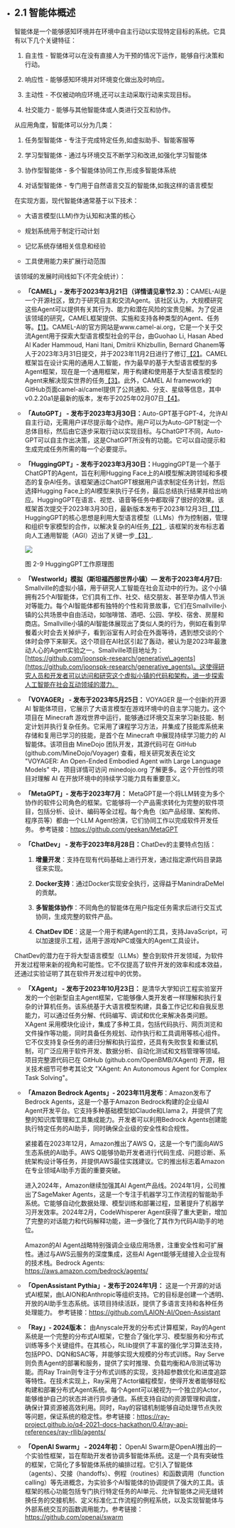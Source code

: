 * ## 2.1 智能体概述

  智能体是一个能够感知环境并在环境中自主行动以实现特定目标的系统。它具有以下几个关键特征：

  1. 自主性 - 智能体可以在没有直接人为干预的情况下运作，能够自行决策和行动。

  2. 响应性 - 能够感知环境并对环境变化做出及时响应。

  3. 主动性 - 不仅被动响应环境,还可以主动采取行动来实现目标。

  4. 社交能力 - 能够与其他智能体或人类进行交互和协作。

  从应用角度，智能体可以分为几类：

  1. 任务型智能体 - 专注于完成特定任务,如虚拟助手、智能客服等

  2. 学习型智能体 - 通过与环境交互不断学习和改进,如强化学习智能体

  3. 协作型智能体 - 多个智能体协同工作,形成多智能体系统

  4. 对话型智能体 - 专门用于自然语言交互的智能体,如我这样的语言模型

  在实现方面，现代智能体通常基于以下技术：

  * 大语言模型(LLM)作为认知和决策的核心

  * 规划系统用于制定行动计划

  * 记忆系统存储相关信息和经验

  * 工具使用能力来扩展行动范围

  该领域的发展时间线如下(不完全统计）：

  * **「CAMEL」- 发布于2023年3月21日（详情请见章节2.3）：**&#x43;AMEL-AI是一个开源社区，致力于研究自主和交流Agent。该社区认为，大规模研究这些Agent可以提供有关其行为、能力和潜在风险的宝贵见解。为了促进该领域的研究，CAMEL框架提供、实施和支持各种类型的Agent、任务等。[【1】](https://www.camel-ai.org/?_blank)。CAMEL-AI的官方网站是www.camel-ai.org，它是一个关于交流Agent用于探索大型语言模型社会的平台，由Guohao Li, Hasan Abed Al Kader Hammoud, Hani Itani, Dmitrii Khizbullin, Bernard Ghanem等人于2023年3月31日提交，并于2023年11月2日进行了修订[【2】](https://github.com/camel-ai/camel?_blank)。CAMEL框架旨在设计实用的通用人工智能，作为最早的基于大型语言模型的多Agent框架，现在是一个通用框架，用于构建和使用基于大型语言模型的Agent来解决现实世界的任务[【3】](https://arxiv.org/abs/2303.17760?_blank)。此外，CAMEL AI framework的GitHub页面camel-ai/camel提供了公共通知、分支、星级等信息，其中v0.2.20a1是最新的版本，发布于2025年02月07日[【4】](https://camel-ai.github.io/camel/?_blank)。

  * **「AutoGPT」 - 发布于2023年3月30日：**&#x41;uto-GPT基于GPT-4，允许AI自主行动，无需用户详尽提示每个动作。用户可以为Auto-GPT制定一个总体目标，然后由它逐步采取行动以实现目标。与ChatGPT不同，Auto-GPT可以自主作出决策，这是ChatGPT所没有的功能。它可以自动提示和生成完成任务所需的每一个必要提示。

  * **「HuggingGPT」- 发布于2023年3月30日：**&#x48;uggingGPT是一个基于ChatGPT的Agent，旨在利用Hugging Face上的AI模型解决跨领域和多模态的复杂AI任务。该框架通过ChatGPT根据用户请求制定任务计划，然后选择Hugging Face上的AI模型来执行子任务，最后总结执行结果并给出响应。HuggingGPT在语言、视觉、语音等任务中都取得了很好的效果。该框架首次提交于2023年3月30日，最新版本发布于2023年12月3日[【1】](https://arxiv.org/abs/2303.17580?_blank). HuggingGPT的核心思想是利用大型语言模型（LLMs）作为控制器，管理和组织专家模型的合作，以解决复杂的AI任务[【2】](https://ar5iv.labs.arxiv.org/html/2303.17580?_blank). 该框架的发布标志着向人工通用智能（AGI）迈出了关键一步[【3】](https://blog.csdn.net/weixin_43336281/article/details/139123423?_blank).

    ![](../images/image-7.png)

    图 2-9  HuggingGPT工作原理图

  

  * **「Westworld」模拟（斯坦福西部世界小镇）— 发布于2023年4月7日:&#x20;**&#x53;mallville的虚拟小镇，用于研究人工智能在社会互动中的行为。这个小镇拥有25个AI智能体，它们具有工作、社交、结交朋友、甚至举办情人节派对等能力。每个AI智能体都有独特的个性和背景故事，它们在Smallville小镇的公共场景中自由活动，如咖啡馆、酒吧、公园、学校、宿舍、房屋和商店。Smallville小镇的AI智能体展现出了类似人类的行为，例如在看到早餐着火时会去关掉炉子，看到浴室有人时会在外面等待，遇到想交谈的个体时会停下来聊天。这个项目在AI社区引起了轰动，被认为是2023年最激动人心的Agent实验之一。Smallville项目地址为：[https://github.com/joonspk-research/generative\_agents](https://github.com/joonspk-research/generative_agents)。这使得研究人员和开发者可以访问和研究这个虚拟小镇的代码和架构，进一步探索人工智能在社会互动领域的潜力。

  * **「VOYAGER」 - 发布于2023年5月25日：&#x20;**&#x56;OYAGER 是一个创新的开源 AI 智能体项目，它展示了大语言模型在游戏环境中的自主学习能力。这个项目在 Minecraft 游戏世界中运行，能够通过环境交互来学习新技能、制定计划并执行复杂任务。它采用了课程学习方法，并集成了技能库系统来存储和复用已学习的技能，是首个在 Minecraft 中展现持续学习能力的 AI 智能体。该项目由 MineDojo 团队开发，其源代码可在 GitHub (github.com/MineDojo/Voyager) 查看，相关研究发表在论文 "VOYAGER: An Open-Ended Embodied Agent with Large Language Models" 中，项目详情可访问 minedojo.org 了解更多。这个开创性的项目对理解 AI 在开放环境中的持续学习能力具有重要意义。

  * **「MetaGPT」- 发布于2023年7月：** MetaGPT是一个将LLM转变为多个协作的软件公司角色的框架。它能够将一个产品需求转化为完整的软件项目，包括分析、设计、编码等全过程。每个角色（如产品经理、架构师、程序员等）都由一个LLM Agent扮演，它们协同工作以完成软件开发任务。 参考链接：<https://github.com/geekan/MetaGPT>

  * **「ChatDev」 - 发布于2023年8月28日：**&#x43;hatDev的主要特点包括：

    1. **增量开发**：支持在现有代码基础上进行开发，通过指定源代码目录路径来实现。&#x20;

    2. **Docker支持**：通过Docker实现安全执行，这得益于ManindraDeMel的贡献。

    3. **多智能体协作**：不同角色的智能体在用户指定任务需求后进行交互式协同，生成完整的软件产品。

    4. **ChatDev IDE**：这是一个用于构建Agent的工具，支持JavaScript，可以加速提示工程，适用于游戏NPC或强大的Agent工具设计。

  ChatDev的潜力在于将大型语言模型（LLMs）整合到软件开发领域，为软件开发过程带来新的视角和可能性。它不仅提高了软件开发的效率和成本效益，还通过实验证明了其在软件开发过程中的优势。

  * **「XAgent」 - 发布于2023年10月23日：&#x20;**&#x662F;清华大学知识工程实验室开发的一个创新型自主Agent框架，它能够像人类开发者一样理解和执行复杂的计算机任务。该系统基于大语言模型构建，具备工作记忆和自我反思能力，可以通过任务分解、代码编写、调试和优化来解决各类问题。XAgent 采用模块化设计，集成了多种工具，包括代码执行、网页浏览和文件操作等功能，同时具备任务规划、动作执行和工具调用等核心组件。它不仅支持复杂任务的递归分解和执行监控，还具有失败恢复和重试机制，可广泛应用于软件开发、数据分析、自动化测试和文档管理等领域。项目完整源代码已在 GitHub (github.com/OpenBMB/XAgent) 开源，相关技术细节可参考其论文 "XAgent: An Autonomous Agent for Complex Task Solving"。

  * **「Amazon Bedrock Agents」- 2023年11月发布**：Amazon发布了Bedrock Agents，这是一个基于Amazon Bedrock构建的企业级AI Agent开发平台。它支持多种基础模型如Claude和Llama 2，并提供了完整的知识库管理和工具集成能力。开发者可以利用Bedrock Agents创建能执行特定任务的AI助手，同时确保企业级的安全性和合规性。

    紧接着在2023年12月，Amazon推出了AWS Q，这是一个专门面向AWS生态系统的AI助手。AWS Q能够协助开发者进行代码生成、问题诊断、系统架构设计等任务，并提供AWS最佳实践建议。它的推出标志着Amazon在专业领域AI助手方面的重要突破。

    进入2024年，Amazon继续加强其AI Agent产品线。2024年1月，公司推出了SageMaker Agents，这是一个专注于机器学习工作流程的智能助手系统。它能够自动化数据处理、模型训练和部署过程，显著提升了机器学习开发效率。2024年2月，CodeWhisperer Agent获得了重大更新，增加了完整的对话能力和代码解释功能，进一步强化了其作为代码AI助手的地位。

    Amazon的AI Agent战略特别强调企业级应用场景，注重安全性和可扩展性。通过与AWS云服务的深度集成，这些AI Agent能够无缝接入企业现有的技术栈。Bedrock Agents: <https://aws.amazon.com/bedrock/agents/>

  * **「OpenAssistant Pythia」- 发布于2024年1月：** 这是一个开源的对话式AI框架，由LAION和Anthropic等组织支持。它的目标是创建一个透明、开放的AI助手生态系统。该项目持续活跃，提供了多语言支持和各种任务处理能力。 参考链接：<https://github.com/LAION-AI/Open-Assistant>

  * **「Ray」- 2024版本：** 由Anyscale开发的分布式计算框架，Ray的Agent系统是一个完整的分布式AI框架，它整合了强化学习、模型服务和分布式训练等多个关键组件。在其核心，RLlib提供了丰富的强化学习算法支持，包括PPO、DQN和SAC等，并能够实现大规模的分布式训练。Ray Serve则负责Agent的部署和服务，提供了实时推理、负载均衡和A/B测试等功能。而Ray Train则专注于分布式训练的实现，支持超参数优化和进度追踪等特性。在技术实现上，Ray采用了Actor编程模型，使得开发者能够轻松构建和部署分布式Agent系统。每个Agent可以被视为一个独立的Actor，能够维护自己的状态并进行异步通信。系统支持自动的资源管理和调度，确保计算资源被高效利用。同时，Ray的容错机制能够自动处理节点失败等问题，保证系统的稳定性。参考链接：https://ray-project.github.io/q4-2021-docs-hackathon/0.4/ray-api-references/ray-rllib/agents/


  * **「OpenAI Swarm」 - 2024年初：** OpenAI Swarm是OpenAI推出的一个实验性框架，旨在帮助开发者协调多智能体系统。这是一个具有突破性的框架，它简化了多智能体系统的编排过程。它引入了智能体（agents）、交接（handoffs）、例程（routines）和函数调用（function calling）等先进概念，为实验多个AI智能体的协调提供了强大的工具。该框架的核心功能包括专门执行特定任务的AI单元、允许智能体之间无缝转换任务的交接机制、定义标准化工作流程的例程系统，以及实现智能体与外部系统交互的函数调用能力。参考链接：https://github.com/openai/swarm
